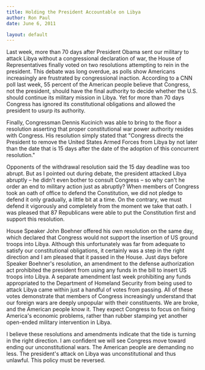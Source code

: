 ```yaml
---
title: Holding the President Accountable on Libya
author: Ron Paul
date: June 6, 2011

layout: default
---
```


Last week, more than 70 days after President Obama sent our military to
attack Libya without a congressional declaration of war, the House of
Representatives finally voted on two resolutions attempting to rein in
the president. This debate was long overdue, as polls show Americans
increasingly are frustrated by congressional inaction. According to a
CNN poll last week, 55 percent of the American people believe that
Congress, not the president, should have the final authority to decide
whether the U.S. should continue its military mission in Libya. Yet for
more than 70 days Congress has ignored its constitutional obligations
and allowed the president to usurp its authority.

Finally, Congressman Dennis Kucinich was able to bring to the floor a
resolution asserting that proper constitutional war power authority
resides with Congress. His resolution simply stated that "Congress
directs the President to remove the United States Armed Forces from
Libya by not later than the date that is 15 days after the date of the
adoption of this concurrent resolution."

Opponents of the withdrawal resolution said the 15 day deadline was too
abrupt. But as I pointed out during debate, the president attacked
Libya abruptly – he didn't even bother to consult Congress – so why
can't he order an end to military action just as abruptly? When members
of Congress took an oath of office to defend the Constitution, we did
not pledge to defend it only gradually, a little bit at a time. On the
contrary, we must defend it vigorously and completely from the moment
we take that oath. I was pleased that 87 Republicans were able to put
the Constitution first and support this resolution.

House Speaker John Boehner offered his own resolution on the same day,
which declared that Congress would not support the insertion of US
ground troops into Libya. Although this unfortunately was far from
adequate to satisfy our constitutional obligations, it certainly was a
step in the right direction and I am pleased that it passed in the
House. Just days before Speaker Boehner's resolution, an amendment to
the defense authorization act prohibited the president from using any
funds in the bill to insert US troops into Libya. A separate amendment
last week prohibiting any funds appropriated to the Department of
Homeland Security from being used to attack Libya came within just a
handful of votes from passing. All of these votes demonstrate that
members of Congress increasingly understand that our foreign wars are
deeply unpopular with their constituents. We are broke, and the
American people know it. They expect Congress to focus on fixing
America's economic problems, rather than rubber stamping yet another
open-ended military intervention in Libya.

I believe these resolutions and amendments indicate that the tide is
turning in the right direction. I am confident we will see Congress
move toward ending our unconstitutional wars. The American people are
demanding no less. The president's attack on Libya was unconstitutional
and thus unlawful. This policy must be reversed.
